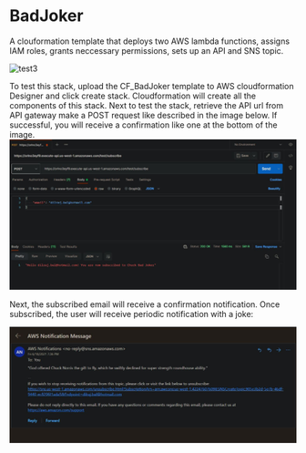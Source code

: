 # BadJoker

A clouformation template that deploys two AWS lambda functions, assigns IAM roles, grants neccessary permissions, sets up an API and SNS topic.


![test3](https://user-images.githubusercontent.com/82989538/124405466-95018300-dcf3-11eb-815b-6c9ac2d89e1f.png)

To test this stack, upload the CF_BadJoker template to AWS cloudformation Designer and click create stack. Cloudformation will create all the components of
this stack. Next to test the stack, retrieve the API url from API gateway make a POST request like described in the image below. If successful, you will
receive a confirmation like one at the bottom of the image.
![](images/postman.JPG)

Next, the subscribed email will receive a confirmation notification. Once subscribed, the user will receive periodic notification with a joke:

![](images/aws_notification.JPG)
